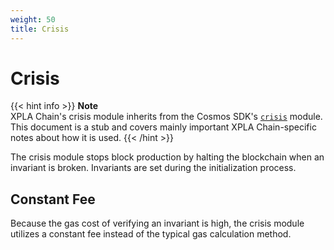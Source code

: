 ```yaml
---
weight: 50
title: Crisis
---
```


# Crisis

{{< hint info >}}
**Note**  
XPLA Chain's crisis module inherits from the Cosmos SDK's [`crisis`](https://docs.cosmos.network/master/modules/crisis/) module. This document is a stub and covers mainly important XPLA Chain-specific notes about how it is used.
{{< /hint >}}

The crisis module stops block production by halting the blockchain when an invariant is broken. Invariants are set during the initialization process.

## Constant Fee

Because the gas cost of verifying an invariant is high, the crisis module utilizes a constant fee instead of the typical gas calculation method.
